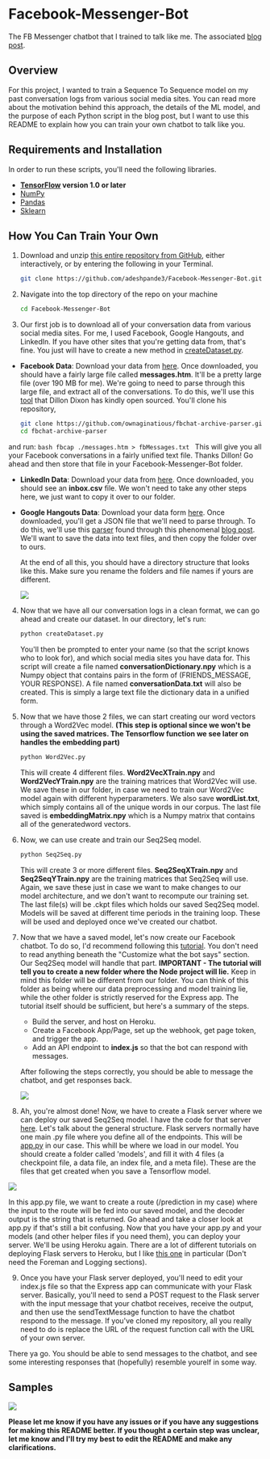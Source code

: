 # Facebook-Messenger-Bot

The FB Messenger chatbot that I trained to talk like me. The associated [blog post](https://adeshpande3.github.io/adeshpande3.github.io/How-I-Used-Deep-Learning-to-Train-a-Chatbot-to-Talk-Like-Me). 

## Overview

For this project, I wanted to train a Sequence To Sequence model on my past conversation logs from various social media sites. You can read more about the motivation behind this approach, the details of the ML model, and the purpose of each Python script in the blog post, but I want to use this README to explain how you can train your own chatbot to talk like you. 

## Requirements and Installation
In order to run these scripts, you'll need the following libraries. 

* **[TensorFlow](https://www.tensorflow.org/install/) version 1.0 or later**
* [NumPy](https://docs.scipy.org/doc/numpy/user/install.html)
* [Pandas](https://pandas.pydata.org/pandas-docs/stable/install.html)
* [Sklearn](http://scikit-learn.org/stable/install.html)

## How You Can Train Your Own

1. Download and unzip [this entire repository from GitHub](https://github.com/adeshpande3/Facebook-Messenger-Bot), either interactively, or by entering the following in your Terminal.
    ```bash
    git clone https://github.com/adeshpande3/Facebook-Messenger-Bot.git
    ```

2. Navigate into the top directory of the repo on your machine
    ```bash
    cd Facebook-Messenger-Bot
    ```
3. Our first job is to download all of your conversation data from various social media sites. For me, I used Facebook, Google Hangouts, and LinkedIn. If you have other sites that you're getting data from, that's fine. You just will have to create a new method in [createDataset.py](https://github.com/adeshpande3/Facebook-Messenger-Bot/blob/master/createDataset.py). 

* **Facebook Data**: Download your data from [here](https://www.facebook.com/help/131112897028467). Once downloaded, you should have a fairly large file called **messages.htm**. It'll be a pretty large file (over 190 MB for me). We're going to need to parse through this large file, and extract all of the conversations. To do this, we'll use this [tool](https://github.com/ownaginatious/fbchat-archive-parser) that Dillon Dixon has kindly open sourced. You'll clone his repository,
    ```bash
    git clone https://github.com/ownaginatious/fbchat-archive-parser.git
    cd fbchat-archive-parser
    ```    
and run:
    ```bash
    fbcap ./messages.htm > fbMessages.txt
    ```
    This will give you all your Facebook conversations in a fairly unified text file. Thanks Dillon! Go ahead and then store that file in your Facebook-Messenger-Bot folder. 

* **LinkedIn Data**: Download your data from [here](https://www.linkedin.com/psettings/member-data). Once downloaded, you should see an **inbox.csv** file. We won't need to take any other steps here, we just want to copy it over to our folder. 

* **Google Hangouts Data**: Download your data form [here](https://takeout.google.com/settings/takeout/custom/chat). Once downloaded, you'll get a JSON file that we'll need to parse through. To do this, we'll use this [parser](https://takeout.google.com/settings/takeout/custom/chat) found through this phenomenal [blog post](https://blog.jay2k1.com/2014/11/10/how-to-export-and-backup-your-google-hangouts-chat-history/). We'll want to save the data into text files, and then copy the folder over to ours. 

    At the end of all this, you should have a directory structure that looks like this. Make sure you rename the folders and file names if yours are different. 

    ![](Images/DirectoryStructure.png)

4. Now that we have all our conversation logs in a clean format, we can go ahead and create our dataset. In our directory, let's run:
    ```bash
    python createDataset.py
    ```
    You'll then be prompted to enter your name (so that the script knows who to look for), and which social media sites you have data for. This script will create a file named **conversationDictionary.npy** which is a Numpy object that contains pairs in the form of (FRIENDS_MESSAGE, YOUR RESPONSE). A file named **conversationData.txt** will also be created. This is simply a large text file the dictionary data in a unified form. 

5. Now that we have those 2 files, we can start creating our word vectors through a Word2Vec model. **(This step is optional since we won't be using the saved matrices. The Tensorflow function we see later on handles the embedding part)**
    ```bash
    python Word2Vec.py
    ```
    This will create 4 different files. **Word2VecXTrain.npy** and **Word2VecYTrain.npy** are the training matrices that Word2Vec will use. We save these in our folder, in case we need to train our Word2Vec model again with different hyperparameters. We also save **wordList.txt**, which simply contains all of the unique words in our corpus. The last file saved is **embeddingMatrix.npy**  which is a Numpy matrix that contains all of the generatedword vectors. 

6. Now, we can use create and train our Seq2Seq model.
    ```bash
    python Seq2Seq.py
    ```
    This will create 3 or more different files. **Seq2SeqXTrain.npy** and **Seq2SeqYTrain.npy** are the training matrices that Seq2Seq will use. Again, we save these just in case we want to make changes to our model architecture, and we don't want to recompute our training set. The last file(s) will be .ckpt files which holds our saved Seq2Seq model. Models will be saved at different time periods in the training loop. These will be used and deployed once we've created our chatbot. 

7. Now that we have a saved model, let's now create our Facebook chatbot. To do so, I'd recommend following this [tutorial](https://github.com/jw84/messenger-bot-tutorial). You don't need to read anything beneath the "Customize what the bot says" section. Our Seq2Seq model will handle that part. **IMPORTANT - The tutorial will tell you to create a new folder where the Node project will lie.** Keep in mind this folder will be different from our folder. You can think of this folder as being where our data preprocessing and model training lie, while the other folder is strictly reserved for the Express app. The tutorial itself should be sufficient, but here's a summary of the steps. 

    - Build the server, and host on Heroku. 
    - Create a Facebook App/Page, set up the webhook, get page token, and trigger the app. 
    - Add an API endpoint to **index.js** so that the bot can respond with messages. 

    After following the steps correctly, you should be able to message the chatbot, and get responses back. 

    ![](Images/DefaultChatbotResponse.png)

8. Ah, you're almost done! Now, we have to create a Flask server where we can deploy our saved Seq2Seq model. I have the code for that server [here](https://github.com/adeshpande3/Chatbot-Flask-Server). Let's talk about the general structure. Flask servers normally have one main .py file where you define all of the endpoints. This will be [app.py](https://github.com/adeshpande3/Chatbot-Flask-Server/blob/master/app.py) in our case. This whill be where we load in our model. You should create a folder called 'models', and fill it with 4 files (a checkpoint file, a data file, an index file, and a meta file). These are the files that get created when you save a Tensorflow model. 

![](Images/Models.png)

In this app.py file, we want to create a route (/prediction in my case) where the input to the route will be fed into our saved model, and the decoder output is the string that is returned. Go ahead and take a closer look at app.py if that's still a bit confusing. Now that you have your app.py and your models (and other helper files if you need them), you can deploy your server. We'll be using Heroku again. There are a lot of different tutorials on deploying Flask servers to Heroku, but I like [this one](https://coderwall.com/p/pstm1w/deploying-a-flask-app-at-heroku) in particular (Don't need the Foreman and Logging sections). 

9. Once you have your Flask server deployed, you'll need to edit your index.js file so that the Express app can communicate with your Flask server. Basically, you'll need to send a POST request to the Flask server with the input message that your chatbot receives, receive the output, and then use the sendTextMessage function to have the chatbot respond to the message. If you've cloned my repository, all you really need to do is replace the URL of the request function call with the URL of your own server. 

There ya go. You should be able to send messages to the chatbot, and see some interesting responses that (hopefully) resemble yourelf in some way.

## Samples

![](Images/Samples.png)

**Please let me know if you have any issues or if you have any suggestions for making this README better. If you thought a certain step was unclear, let me know and I'll try my best to edit the README and make any clarifications.**
